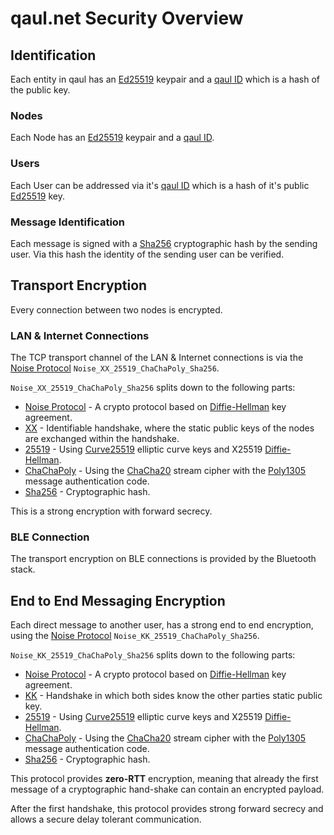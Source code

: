 # qaul.net Security Overview

## Identification

Each entity in qaul has an [Ed25519] keypair and a [qaul ID] which is a hash of the public key.

### Nodes

Each Node has an [Ed25519] keypair and a [qaul ID].

### Users

Each User can be addressed via it's [qaul ID] which is a hash of it's public [Ed25519] key.

### Message Identification

Each message is signed with a [Sha256] cryptographic hash by the sending user.
Via this hash the identity of the sending user can be verified.

## Transport Encryption

Every connection between two nodes is encrypted.

### LAN & Internet Connections

The TCP transport channel of the LAN & Internet connections is via the [Noise Protocol] `Noise_XX_25519_ChaChaPoly_Sha256`.

`Noise_XX_25519_ChaChaPoly_Sha256` splits down to the following parts:

* [Noise Protocol] - A crypto protocol based on [Diffie-Hellman] key agreement.
* [XX] - Identifiable handshake, where the static public keys of the nodes are exchanged within the handshake.
* [25519][Curve25519] - Using [Curve25519] elliptic curve keys and X25519 [Diffie-Hellman].
* [ChaChaPoly] - Using the [ChaCha20][ChaChaPoly] stream cipher with the [Poly1305] message authentication code.
* [Sha256] - Cryptographic hash.

This is a strong encryption with forward secrecy.

### BLE Connection

The transport encryption on BLE connections is provided by the Bluetooth stack.

## End to End Messaging Encryption

Each direct message to another user, has a strong end to end encryption, using the [Noise Protocol] `Noise_KK_25519_ChaChaPoly_Sha256`.

`Noise_KK_25519_ChaChaPoly_Sha256` splits down to the following parts:

* [Noise Protocol] - A crypto protocol based on [Diffie-Hellman] key agreement.
* [KK] - Handshake in which both sides know the other parties static public key.
* [25519][Curve25519] - Using [Curve25519] elliptic curve keys and X25519 [Diffie-Hellman].
* [ChaChaPoly] - Using the [ChaCha20][ChaChaPoly] stream cipher with the [Poly1305] message authentication code.
* [Sha256] - Cryptographic hash.

This protocol provides **zero-RTT** encryption, meaning that already the first message of a cryptographic hand-shake can contain an encrypted payload.

After the first handshake, this protocol provides strong forward secrecy and allows a secure delay tolerant communication.

[Ed25519]: <https://en.wikipedia.org/wiki/EdDSA#Ed25519>
[Curve25519]: <https://en.wikipedia.org/wiki/Curve25519>
[Noise Protocol]: <https://noiseprotocol.org/noise.html>
[XX]: <https://noiseexplorer.com/patterns/XX/>
[KK]: <https://noiseexplorer.com/patterns/KK/>
[ChaChaPoly]: <https://en.wikipedia.org/wiki/ChaCha20-Poly1305>
[Poly1305]: <https://en.wikipedia.org/wiki/Poly1305>
[Sha256]: <https://en.wikipedia.org/wiki/SHA-2>
[Diffie-Hellman]: <https://en.wikipedia.org/wiki/Diffie%E2%80%93Hellman_key_exchange>
[qaul ID]: qaulId.md
